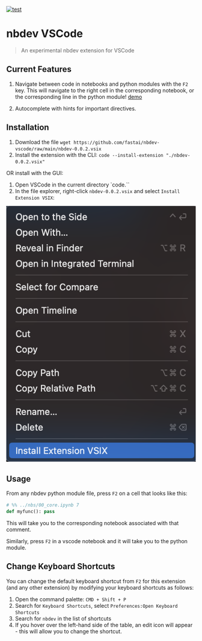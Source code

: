 [![test](https://github.com/fastai/nbdev-vscode/actions/workflows/test.yaml/badge.svg)](https://github.com/fastai/nbdev-vscode/actions/workflows/test.yaml)

# nbdev VSCode

> An experimental nbdev extension for VSCode

## Current Features

1. Navigate between code in notebooks and python modules with the `F2` key.  This will navigate to the right cell in the corresponding notebook, or the corresponding line in the python module! [demo](https://twitter.com/HamelHusain/status/1641460341992304640)

2. Autocomplete with hints for important directives.

## Installation

1. Download the file `wget https://github.com/fastai/nbdev-vscode/raw/main/nbdev-0.0.2.vsix`
2. Install the extension with the CLI: 
   `code --install-extension "./nbdev-0.0.2.vsix"`

OR install with the GUI:
1. Open VSCode in the current directory `code.``
2. In the file explorer, right-click `nbdev-0.0.2.vsix` and select `Install Extension VSIX`:

![](2023-03-20-21-18-26.png)

## Usage

From any nbdev python module file, press `F2` on a cell that looks like this:

```python
# %% ../nbs/00_core.ipynb 7
def myfunc(): pass
```

This will take you to the corresponding notebook associated with that comment.  

Similarly, press `F2` in a vscode notebook and it will take you to the python module.

## Change Keyboard Shortcuts

You can change the default keyboard shortcut from `F2` for this extension (and any other extension) by modifying your keyboard shortcuts as follows:

1. Open the command palette: `CMD + Shift + P`
2. Search for `Keyboard Shortcuts`, select `Preferences:Open Keyboard Shortcuts`
3. Search for `nbdev` in the list of shortcuts
4. If you hover over the left-hand side of the table, an edit icon will appear - this will allow you to change the shortcut.

